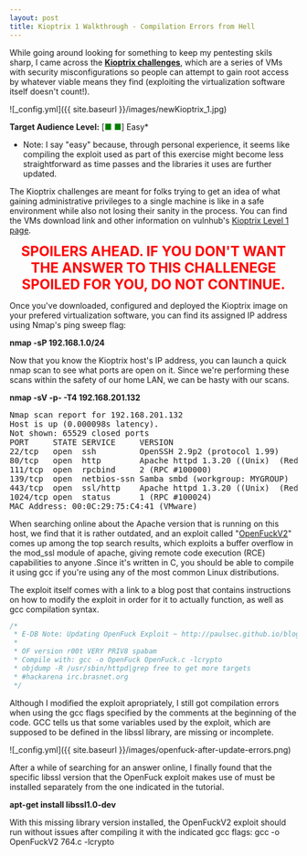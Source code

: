 ```yaml
---
layout: post
title: Kioptrix 1 Walkthrough - Compilation Errors from Hell
---
```


While going around looking for something to keep my pentesting skils sharp, I came across the __[Kioptrix challenges](http://www.kioptrix.com/blog/)__, which are a series of VMs with security misconfigurations so people can attempt to gain root access by whatever viable means they find (exploiting the virtualization software itself doesn't count!).

![_config.yml]({{ site.baseurl }}/images/newKioptrix_1.jpg)

__Target Audience Level:__ [<span style="color:green">■ ■</span>] Easy*
* Note: I say "easy" because, through personal experience, it seems like compiling the exploit used as part of this exercise might become less straightforward as time passes and the libraries it uses are further updated.

The Kioptrix challenges are meant for folks trying to get an idea of what gaining administrative privileges to a single machine is like in a safe environment while also not losing their sanity in the process. You can find the VMs download link and other information on vulnhub's [Kioptrix Level 1 page](https://www.vulnhub.com/entry/kioptrix-level-1-1,22/).

__<center><font style="color:red" size="+2">SPOILERS AHEAD. IF YOU DON'T WANT THE ANSWER TO THIS CHALLENEGE SPOILED FOR YOU, DO NOT CONTINUE.</font></center>__

Once you've downloaded, configured and deployed the Kioptrix image on your prefered virtualization software, you can find its assigned IP address using Nmap's ping sweep flag: 

__nmap -sP 192.168.1.0/24__

Now that you know the Kioptrix host's IP address, you can launch a quick nmap scan to see what ports are open on it. Since we're performing these scans within the safety of our home LAN, we can be hasty with our scans.


__nmap -sV -p- -T4 192.168.201.132__

<pre>
Nmap scan report for 192.168.201.132
Host is up (0.000098s latency).
Not shown: 65529 closed ports
PORT     STATE SERVICE     VERSION
22/tcp   open  ssh         OpenSSH 2.9p2 (protocol 1.99)
80/tcp   open  http        Apache httpd 1.3.20 ((Unix)  (Red-Hat/Linux) mod_ssl/2.8.4 OpenSSL/0.9.6b)
111/tcp  open  rpcbind     2 (RPC #100000)
139/tcp  open  netbios-ssn Samba smbd (workgroup: MYGROUP)
443/tcp  open  ssl/http    Apache httpd 1.3.20 ((Unix)  (Red-Hat/Linux) mod_ssl/2.8.4 OpenSSL/0.9.6b)
1024/tcp open  status      1 (RPC #100024)
MAC Address: 00:0C:29:75:C4:41 (VMware)
</pre>

When searching online about the Apache version that is running on this host, we find that it is rather outdated, and an exploit called "[OpenFuckV2](https://www.exploit-db.com/exploits/764/)" comes up among the top search results, which exploits a buffer overflow in the mod_ssl module of apache, giving remote code execution (RCE) capabilities to anyone .Since it's written in C, you should be able to compile it using gcc if you're using any of the most common Linux distributions.

The exploit itself comes with a link to a blog post that contains instructions on how to modify the exploit in order for it to actually function, as well as gcc compilation syntax.

```c
/*
 * E-DB Note: Updating OpenFuck Exploit ~ http://paulsec.github.io/blog/2014/04/14/updating-openfuck-exploit/
 *
 * OF version r00t VERY PRIV8 spabam
 * Compile with: gcc -o OpenFuck OpenFuck.c -lcrypto
 * objdump -R /usr/sbin/httpd|grep free to get more targets
 * #hackarena irc.brasnet.org
 */ 
```

Although I modified the exploit apropriately, I still got compilation errors when using the gcc flags specified by the comments at the beginning of the code. GCC tells us that some variables used by the exploit, which are supposed to be defined in the libssl library, are missing or incomplete.

![_config.yml]({{ site.baseurl }}/images/openfuck-after-update-errors.png)

After a while of searching for an answer online, I finally found that the specific libssl version that the OpenFuck exploit makes use of must be installed separately from the one indicated in the tutorial.

__<span style="font-style: 'consolas'">apt-get install libssl1.0-dev</span>__

With this missing library version installed, the OpenFuckV2 exploit should run without issues after compiling it with the indicated gcc flags: gcc -o OpenFuckV2 764.c -lcrypto
